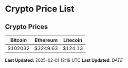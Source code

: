 # Crypto Price List

## Crypto Prices
| Bitcoin | Ethereum | Litecoin |
| ------- | -------- | -------- |
| $102032 | $3249.63 | $124.13 |
**Last Updated:** 2025-02-01 12:19 UTC
**Last Updated:** $DATE$
